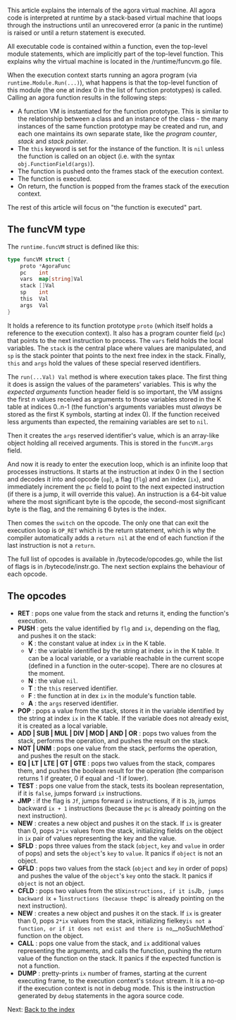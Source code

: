 This article explains the internals of the agora virtual machine. All agora code is interpreted at runtime by a stack-based virtual machine that loops through the instructions until an unrecovered error (a panic in the runtime) is raised or until a return statement is executed.

All executable code is contained within a function, even the top-level module statements, which are implicitly part of the top-level function. This explains why the virtual machine is located in the /runtime/funcvm.go file.

When the execution context starts running an agora program (via `runtime.Module.Run(...)`), what happens is that the top-level function of this module (the one at index 0 in the list of function prototypes) is called. Calling an agora function results in the following steps:

* A function VM is instantiated for the function prototype. This is similar to the relationship between a class and an instance of the class - the many instances of the same function prototype may be created and run, and each one maintains its own separate state, like the *program counter*, *stack* and *stack pointer*.
* The `this` keyword is set for the instance of the function. It is `nil` unless the function is called on an object (i.e. with the syntax `obj.FunctionField(args)`).
* The function is pushed onto the frames stack of the execution context.
* The function is executed.
* On return, the function is popped from the frames stack of the execution context.

The rest of this article will focus on "the function is executed" part.

## The funcVM type

The `runtime.funcVM` struct is defined like this:

```Go
type funcVM struct {
	proto *AgoraFunc
	pc    int
	vars  map[string]Val
	stack []Val
	sp    int
	this  Val
	args  Val
}
```

It holds a reference to its function prototype `proto` (which itself holds a reference to the execution context). It also has a program counter field (`pc`) that points to the next instruction to process. The `vars` field holds the local variables. The `stack` is the central place where values are manipulated, and `sp` is the stack pointer that points to the next free index in the stack. Finally, `this` and `args` hold the values of these special reserved identifiers.

The `run(...Val) Val` method is where execution takes place. The first thing it does is assign the values of the parameters' variables. This is why the *expected arguments* function header field is so important, the VM assigns the first *n* values received as arguments to those variables stored in the K table at indices 0..n-1 (the function's arguments variables must *always* be stored as the first K symbols, starting at index 0). If the function received less arguments than expected, the remaining variables are set to `nil`.

Then it creates the `args` reserved identifier's value, which is an array-like object holding all received arguments. This is stored in the `funcVM.args` field.

And now it is ready to enter the execution loop, which is an infinite loop that processes instructions. It starts at the instruction at index 0 in the I section and decodes it into and opcode (`op`), a flag (`flg`) and an index (`ix`), and immediately increment the `pc` field to point to the next expected instruction (if there is a jump, it will override this value). An instruction is a 64-bit value where the most significant byte is the opcode, the second-most significant byte is the flag, and the remaining 6 bytes is the index.

Then comes the `switch` on the opcode. The only one that can exit the execution loop is `OP_RET` which is the return statement, which is why the compiler automatically adds a `return nil` at the end of each function if the last instruction is not a `return`.

The full list of opcodes is available in /bytecode/opcodes.go, while the list of flags is in /bytecode/instr.go. The next section explains the behaviour of each opcode.

## The opcodes

* **RET** : pops one value from the stack and returns it, ending the function's execution.
* **PUSH** : gets the value identified by `flg` and `ix`, depending on the flag, and pushes it on the stack:
    - **K** : the constant value at index `ix` in the K table.
    - **V** : the variable identified by the string at index `ix` in the K table. It can be a local variable, or a variable reachable in the current scope (defined in a function in the outer-scope). There are no closures at the moment.
    - **N** : the value `nil`.
    - **T** : the `this` reserved identifier.
    - **F** : the function at in dex `ix` in the module's function table.
    - **A** : the `args` reserved identifier.
* **POP** : pops a value from the stack, stores it in the variable identified by the string at index `ix` in the K table. If the variable does not already exist, it is created as a local variable.
* **ADD | SUB | MUL | DIV | MOD | AND | OR** : pops two values from the stack, performs the operation, and pushes the result on the stack.
* **NOT | UNM** : pops one value from the stack, performs the operation, and pushes the result on the stack.
* **EQ | LT | LTE | GT | GTE** : pops two values from the stack, compares them, and pushes the boolean result for the operation (the comparison returns 1 if greater, 0 if equal and -1 if lower).
* **TEST** : pops one value from the stack, tests its boolean representation, if it is `false`, jumps forward `ix` instructions.
* **JMP** : if the flag is `Jf`, jumps forward `ix` instructions, if it is `Jb`, jumps backward `ix + 1` instructions (because the `pc` is already pointing on the next instruction).
* **NEW** : creates a new object and pushes it on the stack. If `ix` is greater than 0, pops `2*ix` values from the stack, initializing fields on the object in `ix` pair of values representing the key and the value.
* **SFLD** : pops three values from the stack (`object`, `key` and `value` in order of pops) and sets the `object`'s `key` to `value`. It panics if `object` is not an object.
* **GFLD** : pops two values from the stack (`object` and `key` in order of pops) and pushes the value of the `object`'s `key` onto the stack. It panics if `object` is not an object.
* **CFLD** : pops two values from the stix` instructions, if it is `Jb`, jumps backward `ix + 1` instructions (because the `pc` is already pointing on the next instruction).
* **NEW** : creates a new object and pushes it on the stack. If `ix` is greater than 0, pops `2*ix` values from the stack, initializing fielkey` is not a function, or if it does not exist and there is no `__noSuchMethod` function on the object.
* **CALL** : pops one value from the stack, and `ix` additional values representing the arguments, and calls the function, pushing the return value of the function on the stack. It panics if the expected function is not a function.
* **DUMP** : pretty-prints `ix` number of frames, starting at the current executing frame, to the execution context's `Stdout` stream. It is a no-op if the execution context is not in debug mode. This is the instruction generated by `debug` statements in the agora source code.

Next: [Back to the index](https://github.com/PuerkitoBio/agora/wiki)

